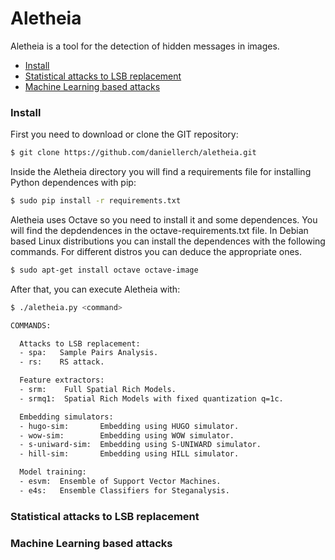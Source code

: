 # Aletheia
Aletheia is a tool for the detection of hidden messages in images.


- [Install](#install)
- [Statistical attacks to LSB replacement](#statistical-attacks-to-lsb-replacement)
- [Machine Learning based attacks](#machine-learning-based-attacks)



### Install

First you need to download or clone the GIT repository:

```bash
$ git clone https://github.com/daniellerch/aletheia.git
```

Inside the Aletheia directory you will find a requirements file for installing Python dependences with pip:

```bash
$ sudo pip install -r requirements.txt 
```

Aletheia uses Octave so you need to install it and some dependences. You will find the depdendences in the octave-requirements.txt file. In Debian based Linux distributions you can install the dependences with the following commands. For different distros you can deduce the appropriate ones.

```bash
$ sudo apt-get install octave octave-image
```

After that, you can execute Aletheia with:

```bash
$ ./aletheia.py <command>

COMMANDS:

  Attacks to LSB replacement:
  - spa:   Sample Pairs Analysis.
  - rs:    RS attack.

  Feature extractors:
  - srm:    Full Spatial Rich Models.
  - srmq1:  Spatial Rich Models with fixed quantization q=1c.

  Embedding simulators:
  - hugo-sim:       Embedding using HUGO simulator.
  - wow-sim:        Embedding using WOW simulator.
  - s-uniward-sim:  Embedding using S-UNIWARD simulator.
  - hill-sim:       Embedding using HILL simulator.

  Model training:
  - esvm:  Ensemble of Support Vector Machines.
  - e4s:   Ensemble Classifiers for Steganalysis.

```



### Statistical attacks to LSB replacement

### Machine Learning based attacks

